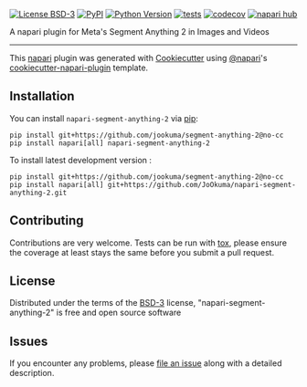 
[![License BSD-3](https://img.shields.io/pypi/l/napari-segment-anything-2.svg?color=green)](https://github.com/JoOkuma/napari-segment-anything-2/raw/main/LICENSE)
[![PyPI](https://img.shields.io/pypi/v/napari-segment-anything-2.svg?color=green)](https://pypi.org/project/napari-segment-anything-2)
[![Python Version](https://img.shields.io/pypi/pyversions/napari-segment-anything-2.svg?color=green)](https://python.org)
[![tests](https://github.com/JoOkuma/napari-segment-anything-2/workflows/tests/badge.svg)](https://github.com/JoOkuma/napari-segment-anything-2/actions)
[![codecov](https://codecov.io/gh/JoOkuma/napari-segment-anything-2/branch/main/graph/badge.svg)](https://codecov.io/gh/JoOkuma/napari-segment-anything-2)
[![napari hub](https://img.shields.io/endpoint?url=https://api.napari-hub.org/shields/napari-segment-anything-2)](https://napari-hub.org/plugins/napari-segment-anything-2)

A napari plugin for Meta's Segment Anything 2 in Images and Videos

----------------------------------

This [napari] plugin was generated with [Cookiecutter] using [@napari]'s [cookiecutter-napari-plugin] template.

<!--
Don't miss the full getting started guide to set up your new package:
https://github.com/napari/cookiecutter-napari-plugin#getting-started

and review the napari docs for plugin developers:
https://napari.org/stable/plugins/index.html
-->

## Installation

You can install `napari-segment-anything-2` via [pip]:

    pip install git+https://github.com/jookuma/segment-anything-2@no-cc
    pip install napari[all] napari-segment-anything-2


To install latest development version :

    pip install git+https://github.com/jookuma/segment-anything-2@no-cc
    pip install napari[all] git+https://github.com/JoOkuma/napari-segment-anything-2.git


## Contributing

Contributions are very welcome. Tests can be run with [tox], please ensure
the coverage at least stays the same before you submit a pull request.

## License

Distributed under the terms of the [BSD-3] license,
"napari-segment-anything-2" is free and open source software

## Issues

If you encounter any problems, please [file an issue] along with a detailed description.

[napari]: https://github.com/napari/napari
[Cookiecutter]: https://github.com/audreyr/cookiecutter
[@napari]: https://github.com/napari
[MIT]: http://opensource.org/licenses/MIT
[BSD-3]: http://opensource.org/licenses/BSD-3-Clause
[GNU GPL v3.0]: http://www.gnu.org/licenses/gpl-3.0.txt
[GNU LGPL v3.0]: http://www.gnu.org/licenses/lgpl-3.0.txt
[Apache Software License 2.0]: http://www.apache.org/licenses/LICENSE-2.0
[Mozilla Public License 2.0]: https://www.mozilla.org/media/MPL/2.0/index.txt
[cookiecutter-napari-plugin]: https://github.com/napari/cookiecutter-napari-plugin

[file an issue]: https://github.com/JoOkuma/napari-segment-anything-2/issues

[napari]: https://github.com/napari/napari
[tox]: https://tox.readthedocs.io/en/latest/
[pip]: https://pypi.org/project/pip/
[PyPI]: https://pypi.org/
